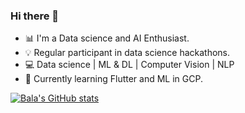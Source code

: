 ### Hi there 👋


- 📊 I'm a Data science and AI Enthusiast. 
- 💡 Regular participant in data science hackathons. 
- 💻 Data science | ML & DL | Computer Vision | NLP
- 🌱 Currently learning Flutter and ML in GCP.



[![Bala's GitHub stats](https://github-readme-stats.vercel.app/api?username=balamurugan1603&theme=highcontrast)](https://github.com/balamurugan1603/github-readme-stats)
